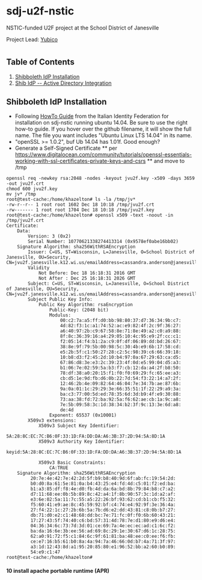# sdj-u2f-nstic
NSTIC-funded U2F project at the School District of Janesville

Project Lead: [Yubico](http://yubico.com)
#
## Table of Contents

1. [Shibboleth IdP Installation](#shibboleth-idp-installation)
2. [Shib IdP -- Active Directory Integration](#shib-idp-active-directory-integration)

## Shibboleth IdP Installation

* Following [HowTo Guide](https://github.com/malavolti) from the Italian Identity Federation for installation on sdj-nstic running ubuntu 14.04. Be sure to use the right how-to guide. If you hover over the github filename, it will show the full name. The file you want includes "Ubuntu Linux LTS 14.04" in its name.
* "openSSL >= 1.0.2", buf Ub 14.04 has 1.01f. Good enough?
* Generate a Self-Signed Certificate 
** per https://www.digitalocean.com/community/tutorials/openssl-essentials-working-with-ssl-certificates-private-keys-and-csrs
** and move to /tmp
```
openssl req -newkey rsa:2048 -nodes -keyout jvu2f.key -x509 -days 3659 -out jvu2f.crt
chmod 600 jvu2f.key
mv jv* /tmp
root@test-cache:/home/khazelton# ls -la /tmp/jv*
-rw-r--r-- 1 root root 1602 Dec 18 10:18 /tmp/jvu2f.crt
-rw------- 1 root root 1704 Dec 18 10:18 /tmp/jvu2f.key
root@test-cache:/home/khazelton# openssl x509 -text -noout -in /tmp/jvu2f.crt
Certificate:
    Data:
        Version: 3 (0x2)
        Serial Number: 10770621338274413314 (0x9578ef0abe16bb02)
    Signature Algorithm: sha256WithRSAEncryption
        Issuer: C=US, ST=Wisconsin, L=Janesville, O=School District of Janesville, OU=Security, CN=jvu2f.janesville.k12.wi.us/emailAddress=cassandra.anderson@janesville.k12.wi.us
        Validity
            Not Before: Dec 18 16:18:31 2016 GMT
            Not After : Dec 25 16:18:31 2026 GMT
        Subject: C=US, ST=Wisconsin, L=Janesville, O=School District of Janesville, OU=Security, CN=jvu2f.janesville.k12.wi.us/emailAddress=cassandra.anderson@janesville.k12.wi.us
        Subject Public Key Info:
            Public Key Algorithm: rsaEncryption
                Public-Key: (2048 bit)
                Modulus:
                    00:c2:7a:a5:ff:d0:bb:98:80:37:d7:36:34:9b:c7:
                    4d:82:f3:1c:a1:74:52:ac:e9:82:4f:2c:9f:36:27:
                    a6:40:97:2b:c9:67:58:8e:71:8e:49:a2:c0:a9:88:
                    8f:8c:36:39:16:a4:29:05:10:4c:95:e9:2f:cc:c1:
                    f2:05:14:f4:b1:2a:c9:0f:df:06:89:dd:bd:26:67:
                    38:8e:9f:79:5b:00:98:5c:30:4b:e9:6b:17:58:cd:
                    e5:2b:5f:c1:50:27:28:c2:5c:98:39:c6:66:39:18:
                    10:b8:d3:f2:45:2d:10:b4:97:0a:67:29:63:ca:d5:
                    67:86:d8:3e:e3:2c:39:23:4f:0d:e5:99:04:d5:a3:
                    b1:06:7e:02:59:5a:b3:f7:cb:12:da:a4:2f:b8:50:
                    78:df:38:a0:20:15:f1:f0:f0:69:29:fc:65:ee:a3:
                    cb:d5:1e:9d:fb:d6:0b:22:7d:54:f3:22:14:a7:2f:
                    12:46:2b:4e:09:82:64:46:04:7e:34:7b:ae:87:6b:
                    9a:0a:01:1c:29:29:3e:66:35:51:1f:22:29:a9:3a:
                    ba:c3:77:00:5d:ed:78:35:6d:3d:b9:4f:e9:30:88:
                    73:aa:38:fd:72:ba:92:5a:f6:62:ae:cb:1a:9c:a8:
                    7e:5b:09:58:3c:1d:38:34:b2:3f:9c:13:3e:6d:a8:
                    de:4d
                Exponent: 65537 (0x10001)
        X509v3 extensions:
            X509v3 Subject Key Identifier: 
                5A:28:8C:EC:7C:B6:0F:33:1D:FA:DD:DA:A6:3B:37:2D:94:5A:8D:1A
            X509v3 Authority Key Identifier: 
                keyid:5A:28:8C:EC:7C:B6:0F:33:1D:FA:DD:DA:A6:3B:37:2D:94:5A:8D:1A

            X509v3 Basic Constraints: 
                CA:TRUE
    Signature Algorithm: sha256WithRSAEncryption
         20:7e:4e:42:7e:42:2d:5f:b9:b8:40:9d:6f:ab:fc:19:54:2d:
         b0:d0:8a:61:5e:81:0a:b4:43:25:e4:fd:4d:c5:01:f2:ed:ba:
         b1:a3:85:df:f8:4e:d0:fb:4d:da:6a:bd:8b:79:84:b8:c7:a2:
         d7:11:68:ee:0b:5b:89:8c:42:a4:1f:8b:90:57:3c:1d:a2:af:
         e3:6e:02:5a:11:7c:55:a5:22:26:bf:93:62:cd:b1:cb:f5:32:
         f5:60:41:e9:ae:8c:45:59:92:bf:c4:74:e4:92:9f:3e:36:4a:
         27:f4:22:1c:27:2b:6b:5a:7b:d6:e2:dd:43:81:c8:0b:b7:27:
         db:71:d0:e2:c1:48:68:dd:bc:7e:71:fc:0f:f0:6b:60:43:21:
         17:27:43:5f:74:40:c6:bd:57:31:4d:78:7e:d1:80:e9:d6:e4:
         04:36:34:6c:73:7d:3d:01:ce:69:7a:4e:ec:ec:ad:c1:6c:f2:
         ba:da:16:6e:3b:ee:56:ad:69:8c:29:1e:30:67:d6:1c:28:75:
         62:a0:91:72:f5:c1:84:6c:9f:61:81:ba:48:ee:c0:ee:f6:fb:
         ce:e7:16:b5:61:b0:8a:4a:94:7a:46:66:0d:b7:4a:71:3f:97:
         a3:1d:12:43:8d:a1:95:20:85:80:e1:96:52:bb:a2:60:b0:89:
         54:e9:c1:47
root@test-cache:/home/khazelton# 
```
#### 10 install apache portable runtime (APR)
